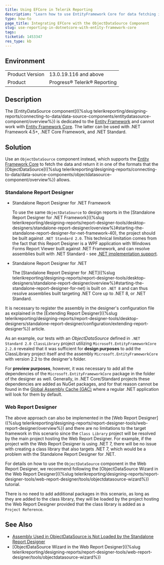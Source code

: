 ```yaml
---
title: Using EFCore in Telerik Reporting
description: "Learn how to use EntityFramework Core for data fetching in .NET Core/Standard projects with Telerik Reporting."
type: how-to
page_title: Integrating EFCore with the ObjectDataSource Component
slug: use-reporting-in-dotnetcore-with-entity-framework-core
tags: 
ticketid: 1453347
res_type: kb
---
```


## Environment
<table>
	<tbody>
		<tr>
			<td>Product Version</td>
			<td>13.0.19.116 and above</td>
		</tr>
		<tr>
			<td>Product</td>
			<td>Progress® Telerik® Reporting</td>
		</tr>
	</tbody>
</table>

## Description

The [EntityDataSource component]({%slug telerikreporting/designing-reports/connecting-to-data/data-source-components/entitydatasource-component/overview%}) is dedicated to the [Entity Framework](https://learn.microsoft.com/en-us/aspnet/entity-framework) and cannot work with [Entity Framework Core](https://learn.microsoft.com/en-us/ef/core/). The latter can be used with .NET Framework 4.5+, .NET Core Framework, and .NET Standard.

## Solution

Use an `ObjectDataSource` component instead, which supports the [Entity Framework Core](https://learn.microsoft.com/en-us/ef/core/) to fetch the data and return it in one of the formats that the [ObjectDataSource]({%slug telerikreporting/designing-reports/connecting-to-data/data-source-components/objectdatasource-component/overview%}) allows.

### Standalone Report Designer

- Standalone Report Designer for .NET Framework

	To use the same `ObjectDataSource` to design reports in the [Standalone Report Designer for .NET Framework]({%slug telerikreporting/designing-reports/report-designer-tools/desktop-designers/standalone-report-designer/overview%}#starting-the-standalone-report-designer-for-net-framework-40), the project should be built against `.NET Standard 2.0`. This technical limitation comes from the fact that this Report Designer is a WPF application with Windows Forms Report Viewer built against .NET Framework, and can resolve assemblies built with .NET Standard - see [.NET implementation support](https://learn.microsoft.com/en-us/dotnet/standard/net-standard?tabs=net-standard-1-0#net-implementation-support).

- Standalone Report Designer for .NET

	The [Standalone Report Designer for .NET]({%slug telerikreporting/designing-reports/report-designer-tools/desktop-designers/standalone-report-designer/overview%}#starting-the-standalone-report-designer-for-net) is built on `.NET 8` and can thus resolve assemblies built targeting .NET Core up to .NET 8, or .NET Standard.

It is necessary to register the assembly in the designer's configuration file as explained in the [Extending Report Designer]({%slug telerikreporting/designing-reports/report-designer-tools/desktop-designers/standalone-report-designer/configuration/extending-report-designer%}) article.

As an example, our tests with an *ObjectDataSource* defined in `.NET Standard 2.0 ClassLibrary` project utilizing `Microsoft.EntityFrameworkCore 2.2.0` revealed that it was sufficient for __design purposes__ to add the ClassLibrary project itself and the assembly `Microsoft.EntityFrameworkCore` with version 2.2 to the designer's folder.

For __preview purposes__, however, it was necessary to add all the dependencies of the `Microsoft.EntityFrameworkCore` package in the folder of the designer as well. Generally, in .NET Core/Standard projects these dependencies are added as NuGet packages, and for that reason cannot be found in the [Global Assembly Cache (GAC)](https://learn.microsoft.com/en-us/dotnet/framework/app-domains/gac) where a regular .NET application will look for them by default.

### Web Report Designer

The above approach can also be implemented in the [Web Report Designer]({%slug telerikreporting/designing-reports/report-designer-tools/web-report-designer/overview%}) and there are no limitations to the target framework in this scenario since the `Class Library` project will be resolved by the main project hosting the Web Report Designer. For example, if the project with the Web Report Designer is using .NET 7, there will be no issue with creating a class library that also targets .NET 7, which would be a problem with the Standalone Report Designer for .NET.

For details on how to use the `ObjectDataSource` component in the Web Report Designer, we recommend following the [ObjectDataSource Wizard in the Web Report Designer]({%slug telerikreporting/designing-reports/report-designer-tools/web-report-designer/tools/objectdatasource-wizard%}) tutorial.

There is no need to add additional packages in this scenario, as long as they are added to the class library, they will be loaded by the project hosting the Web Report Designer provided that the class library is added as a `Project Reference`.

## See Also

* [Assembly Used in ObjectDataSource is Not Loaded by the Standalone Report Designer](objectdatasource-assembly-not-loaded-by-standalone-report-designer)
* [ObjectDataSource Wizard in the Web Report Designer]({%slug telerikreporting/designing-reports/report-designer-tools/web-report-designer/tools/objectdatasource-wizard%})
